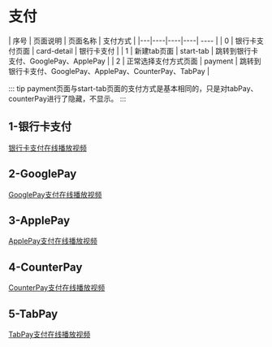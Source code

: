 <!--
 * @Author: your name
 * @Date: 2021-02-10 12:45:06
 * @LastEditTime: 2021-02-15 16:42:19
 * @LastEditors: Please set LastEditors
 * @Description: In User Settings Edit
 * @FilePath: /vuepress-starter/docs/Frames/VenueOnlineManageSystem/6-CoreDifficultResolve/README.md
-->
# 支付

| 序号 | 页面说明 | 页面名称 | 支付方式 |
|---|----|----|----| ---- |
| 0 | 银行卡支付页面 | card-detail | 银行卡支付 |
| 1 | 新建tab页面 | start-tab | 跳转到银行卡支付、GooglePay、ApplePay |
| 2 | 正常选择支付方式页面 | payment | 跳转到银行卡支付、GooglePay、ApplePay、CounterPay、TabPay |

::: tip
payment页面与start-tab页面的支付方式是基本相同的，只是对tabPay、counterPay进行了隐藏，不显示。
:::

## 1-银行卡支付
[银行卡支付在线播放视频](https://www.bilibili.com/video/BV13f4y1z7fY/)

## 2-GooglePay
[GooglePay支付在线播放视频](https://www.bilibili.com/video/BV1PA411M7p5/)

## 3-ApplePay
[ApplePay支付在线播放视频](https://www.bilibili.com/video/BV1Up4y1p7QE/)

## 4-CounterPay
[CounterPay支付在线播放视频](https://www.bilibili.com/video/BV1kp4y1p7Gk/)

## 5-TabPay
[TabPay支付在线播放视频](https://www.bilibili.com/video/BV1D54y1a7Y7/)
